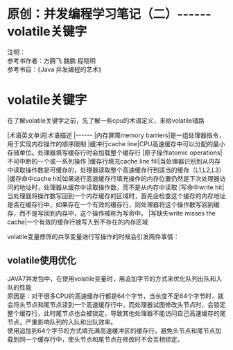 # 原创：并发编程学习笔记（二）------volatile关键字

注明：<br/>
参考书作者：方腾飞 魏鹏 程晓明<br/>
参考书目：《Java 并发编程的艺术》

# volatile关键字

在了解volatile关键字之前，先了解一些cpu的术语定义，来给volatile铺路

|术语<th align="center">英文单词</th>|术语描述
|------
|内存屏障<td align="center">memory barriers</td>|是一组处理器指令，用于实现内存操作的顺序限制
|缓冲行<td align="center">cache line</td>|CPU高速缓存中可以分配的最小存储单位。处理器填写缓存行时会加载整个缓存行
|原子操作<td align="center">atomic operations</td>|不可中断的一个或一系列操作
|缓存行填充<td align="center">cache line fill</td>|当处理器识别到从内存中读取操作数是可缓存的，处理器读取整个高速缓存行到适当的缓存（L1,L2,L3）
|缓存命中<td align="center">cache hit</td>|如果进行高速缓存行填充操作的内存位置仍然是下次处理器访问的地址时，处理器从缓存中读取操作数，而不是从内存中读取
|写命中<td align="center">write hit</td>|当处理器将操作数写回到一个内存缓存的区域时，首先会检查这个缓存的内存地址是否在缓存行中，如果存在一个有效的缓存行，则处理器将这个操作数写回到缓存，而不是写回到内存中，这个操作被称为写命中。
|写缺失<td align="center">write misses the cache</td>|一个有效的缓存行被写入到不存在的内存区域

volatile变量修饰的共享变量进行写操作的时候会引发两件事情：

## volatile使用优化

JAVA7并发包中，在使用volatile变量时，用追加字节的方式来优化队列出队和入队的性能<br/>
原因是：对于很多CPU的高速缓存行都是64个字节，当长度不足64个字节时，就会将头节点和尾节点读到一个高速缓存行中，而处理器试图修改头节点时，会锁定整个缓存行，此时尾节点也会被锁定，导致其他处理器不能访问自己高速缓存的尾节点，严重影响队列的入队和出队效率。<br/>
使用追加到64个字节的方式填充满高速缓冲区的缓存行，避免头节点和尾节点加载到同一个缓存行中，使头节点和尾节点在修改时不会互相锁定。
